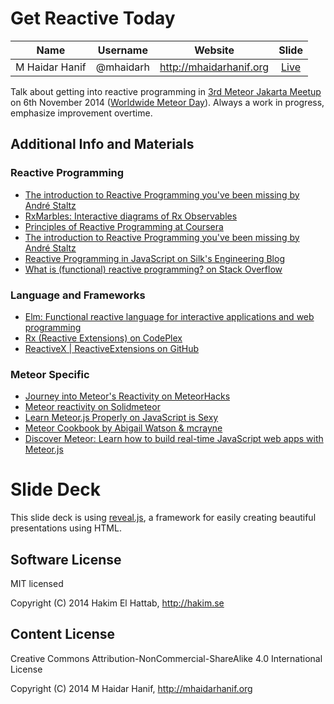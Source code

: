 Get Reactive Today
==================

| Name | Username | Website | Slide |
|:----:|:--------:|:-------:|:-----:|
| M Haidar Hanif | @mhaidarh | <http://mhaidarhanif.org> | [Live](http://mhaidarhanif.org/talk-reactive)

Talk about getting into reactive programming in [3rd Meteor Jakarta Meetup](http://www.meetup.com/Meteor-Jakarta/events/213790002/) on 6th November 2014 ([Worldwide Meteor Day](http://meteorday.com)). Always a work in progress, emphasize improvement overtime.

## Additional Info and Materials

### Reactive Programming

+ [The introduction to Reactive Programming you've been missing by André Staltz](https://gist.github.com/staltz/868e7e9bc2a7b8c1f754)
+ [RxMarbles: Interactive diagrams of Rx Observables](http://rxmarbles.com)
+ [Principles of Reactive Programming at Coursera](https://coursera.org/course/reactive)
+ [The introduction to Reactive Programming you've been missing by André Staltz](https://gist.github.com/staltz/868e7e9bc2a7b8c1f754)
+ [Reactive Programming in JavaScript on Silk's Engineering Blog](http://engineering.silk.co/post/80056130804/reactive-programming-in-javascript)
+ [What is (functional) reactive programming? on Stack Overflow](http://stackoverflow.com/questions/1028250/what-is-functional-reactive-programming)

### Language and Frameworks

+ [Elm: Functional reactive language for interactive applications and web programming](http://elm-lang.org)
+ [Rx (Reactive Extensions) on CodePlex](https://rx.codeplex.com)
+ [ReactiveX | ReactiveExtensions on GitHub](https://github.com/reactive-extensions)

### Meteor Specific

+ [Journey into Meteor's Reactivity on MeteorHacks](https://meteorhacks.com/journey-into-meteors-reactivity.html)
+ [Meteor reactivity on Solidmeteor](http://solidmeteor.com/meteor-reactivity-gear-1-explained-simply)
+ [Learn Meteor.js Properly on JavaScript is Sexy](http://javascriptissexy.com/learn-meteor-js-properly)
+ [Meteor Cookbook by Abigail Watson & mcrayne](http://meteorgitbook.harp.io)
+ [Discover Meteor: Learn how to build real-time JavaScript web apps with Meteor.js](https://book.discovermeteor.com)

# Slide Deck

This slide deck is using [reveal.js](https://github.com/hakimel/reveal.js), a framework for easily creating beautiful presentations using HTML.

## Software License

MIT licensed

Copyright (C) 2014 Hakim El Hattab, http://hakim.se

## Content License

Creative Commons Attribution-NonCommercial-ShareAlike 4.0 International License

Copyright (C) 2014 M Haidar Hanif, http://mhaidarhanif.org

